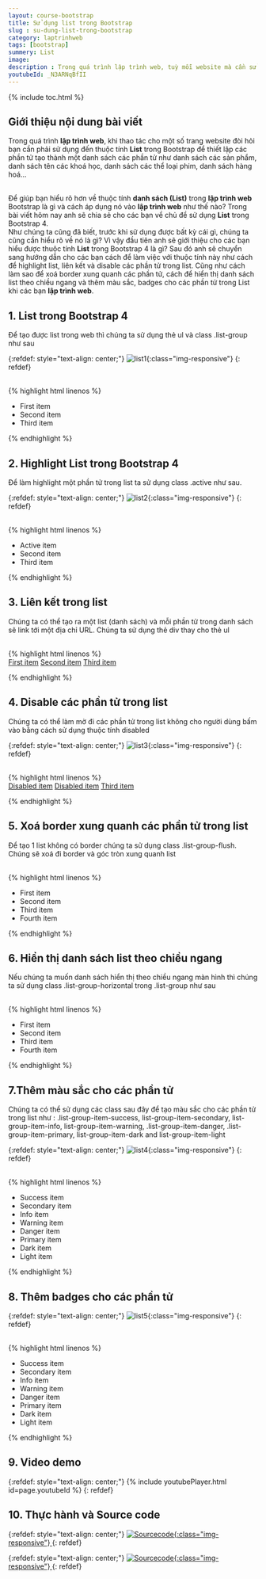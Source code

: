 ```yaml
---
layout: course-bootstrap
title: Sử dụng list trong Bootstrap 
slug : su-dung-list-trong-bootstrap
category: laptrinhweb
tags: [bootstrap]
summery: List
image:
description : Trong quá trình lập trình web, tuỳ mỗi website mà cần sử dụng đến thuộc tính List trong Bootstrap để thiết lập các phần tử tạo thành một danh sách. Trước hết bài viết giúp bạn hiểu rõ về thuộc tính danh sách List là gì? Sau đó sẽ chuyển sang hướng dẫn cách để làm việc với thuộc tính này như cách để highlight list, liên kết và disable các phần tử trong list. Cũng như cách làm sao để xoá border xung quanh các phần tử và hiển thị danh sách list theo chiều ngang, thao tác thêm màu sắc, badges cho các phần tử trong List khi lập trình web. 
youtubeId: _N3ARNqBfII
---
```


{% include toc.html %}

## **Giới thiệu nội dung bài viết**

Trong quá trình <b>lập trình web</b>, khi thao tác cho một số trang website đòi hỏi bạn cần phải sử dụng đến thuộc tính <b>List</b> trong Bootstrap để thiết lập các phần tử tạo thành một danh sách các phần tử như danh sách các sản phẩm, danh sách tên các khoá học, danh sách các thể loại phim, danh sách hàng hoá…

<br>
Để giúp bạn hiểu rõ hơn về thuộc tính <b>danh sách (List)</b> trong <b>lập trình web</b> Bootstrap là gì và cách áp dụng nó vào <b>lập trình web</b> như thế nào? Trong bài viết hôm nay anh sẽ chia sẻ cho các bạn về chủ đề sử dụng <b>List</b> trong Bootstrap 4.

<br>
Như chúng ta cũng đã biết, trước khi sử dụng được bất kỳ cái gì, chúng ta cũng cần hiểu rõ về nó là gì? Vì vậy đầu tiên anh sẽ giới thiệu cho các bạn hiểu được thuộc tính <b>List</b> trong Bootstrap 4 là gì? Sau đó anh sẽ chuyển sang hướng dẫn cho các bạn cách để làm việc với thuộc tính này như cách để highlight list, liên kết và disable các phần tử trong list. Cũng như cách làm sao để xoá border xung quanh các phần tử, cách để hiển thị danh sách list theo chiều ngang và thêm màu sắc, badges cho các phần tử trong List khi các bạn <b>lập trình web</b>.  
 

## **1. List  trong Bootstrap 4**

Để tạo được list trong web thì chúng ta sử dụng thẻ ul và class .list-group như sau

{:refdef: style="text-align: center;"}
![list1](/images/post/boostrap/list1.png){:class="img-responsive"}
{: refdef}

<br>
{% highlight html  linenos %}

 <ul class="list-group">
  <li class="list-group-item">First item</li>
  <li class="list-group-item">Second item</li>
  <li class="list-group-item">Third item</li>
</ul> 


{% endhighlight %}

## **2. Highlight List trong Bootstrap 4**

Để làm highlight một phần tử trong list ta sử dụng class .active như sau.

{:refdef: style="text-align: center;"}
![list2](/images/post/boostrap/list2.png){:class="img-responsive"}
{: refdef}

<br>
{% highlight html  linenos %}

 <ul class="list-group">
  <li class="list-group-item active">Active item</li>
  <li class="list-group-item">Second item</li>
  <li class="list-group-item">Third item</li>
</ul> 
{% endhighlight %}

## **3. Liên kết trong list**

Chúng ta có thể tạo ra một list (danh sách) và mỗi phần tử trong danh sách sẽ link tới một địa chỉ URL. Chúng ta sử dụng thẻ div thay cho thẻ ul

<br>
{% highlight html  linenos %}

 <div class="list-group">
  <a href="#" class="list-group-item list-group-item-action">First item</a>
  <a href="#" class="list-group-item list-group-item-action">Second item</a>
  <a href="#" class="list-group-item list-group-item-action">Third item</a>
</div> 

{% endhighlight %}

## **4. Disable các phần tử trong list**

Chúng ta có thể làm mờ đi các phần tử trong list không cho người dùng bấm vào bằng cách sử dụng thuộc tính disabled

{:refdef: style="text-align: center;"}
![list3](/images/post/boostrap/list3.png){:class="img-responsive"}
{: refdef}

<br>
{% highlight html  linenos %}

 <div class="list-group">
  <a href="#" class="list-group-item disabled">Disabled item</a>
  <a href="#" class="list-group-item disabled">Disabled item</a>
  <a href="#" class="list-group-item">Third item</a>
</div> 

{% endhighlight %}


## **5. Xoá border xung quanh các phần tử trong list**

Để tạo 1 list không có border chúng ta sử dụng class .list-group-flush. Chúng sẽ xoá đi border và góc tròn xung quanh list

<br>
{% highlight html  linenos %}

 <ul class="list-group list-group-flush">
  <li class="list-group-item">First item</li>
  <li class="list-group-item">Second item</li>
  <li class="list-group-item">Third item</li>
  <li class="list-group-item">Fourth item</li>
</ul> 

{% endhighlight %}

## **6. Hiển thị danh sách list theo chiều ngang**

Nếu chúng ta muốn danh sách hiển thị theo chiều ngang màn hình thì chúng ta sử dụng class .list-group-horizontal trong .list-group như sau

<br>
{% highlight html  linenos %}

 <ul class="list-group list-group-horizontal">
  <li class="list-group-item">First item</li>
  <li class="list-group-item">Second item</li>
  <li class="list-group-item">Third item</li>
  <li class="list-group-item">Fourth item</li>
</ul> 

{% endhighlight %}

## **7.Thêm màu sắc cho các phần tử**

Chúng ta có thể sử dụng các class sau đây để tạo màu sắc cho các phần tử trong list như : .list-group-item-success, list-group-item-secondary, list-group-item-info, list-group-item-warning, .list-group-item-danger, .list-group-item-primary, list-group-item-dark and list-group-item-light

{:refdef: style="text-align: center;"}
![list4](/images/post/boostrap/list4.png){:class="img-responsive"}
{: refdef}

<br>
{% highlight html  linenos %}

 <ul class="list-group">
  <li class="list-group-item list-group-item-success">Success item</li>
  <li class="list-group-item list-group-item-secondary">Secondary item</li>
  <li class="list-group-item list-group-item-info">Info item</li>
  <li class="list-group-item list-group-item-warning">Warning item</li>
  <li class="list-group-item list-group-item-danger">Danger item</li>
  <li class="list-group-item list-group-item-primary">Primary item</li>
  <li class="list-group-item list-group-item-dark">Dark item</li>
  <li class="list-group-item list-group-item-light">Light item</li>
</ul>  

{% endhighlight %}

## **8. Thêm badges cho các phần tử**

{:refdef: style="text-align: center;"}
![list5](/images/post/boostrap/list5.png){:class="img-responsive"}
{: refdef}

<br>
{% highlight html  linenos %}

 <ul class="list-group">
  <li class="list-group-item list-group-item-success">Success item</li>
  <li class="list-group-item list-group-item-secondary">Secondary item</li>
  <li class="list-group-item list-group-item-info">Info item</li>
  <li class="list-group-item list-group-item-warning">Warning item</li>
  <li class="list-group-item list-group-item-danger">Danger item</li>
  <li class="list-group-item list-group-item-primary">Primary item</li>
  <li class="list-group-item list-group-item-dark">Dark item</li>
  <li class="list-group-item list-group-item-light">Light item</li>
</ul>  

{% endhighlight %}

## **9. Video demo**

{:refdef: style="text-align: center;"}
{% include youtubePlayer.html id=page.youtubeId %}
{: refdef}

## **10. Thực hành và Source code**

{:refdef: style="text-align: center;"}
<a href="https://levunguyen.com/hoc-lap-trinh-online-editor-js/" target="_blank"> ![Sourcecode ](/images/icon/tryit.png){:class="img-responsive"} </a>
{: refdef}

{:refdef: style="text-align: center;"}
<a href="https://github.com/levunguyen/Bootstrap" target="_blank"> ![Sourcecode ](/images/icon/githubsource.png){:class="img-responsive"} </a>
{: refdef}



